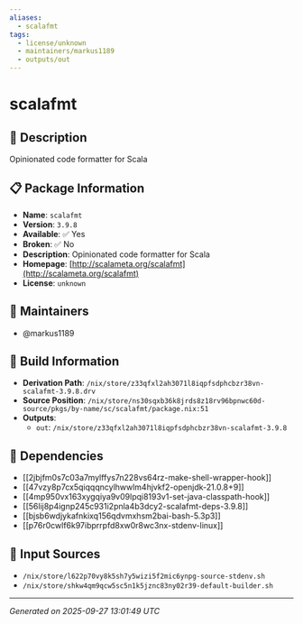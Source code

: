```yaml
---
aliases:
  - scalafmt
tags:
  - license/unknown
  - maintainers/markus1189
  - outputs/out
---
```


# scalafmt

## 📝 Description

Opinionated code formatter for Scala

## 📋 Package Information

- **Name**: `scalafmt`
- **Version**: `3.9.8`
- **Available**: ✅ Yes
- **Broken**: ✅ No
- **Description**: Opinionated code formatter for Scala
- **Homepage**: [http://scalameta.org/scalafmt](http://scalameta.org/scalafmt)
- **License**: `unknown`
## 👥 Maintainers

- @markus1189


## 🔧 Build Information

- **Derivation Path**: `/nix/store/z33qfxl2ah3071l8iqpfsdphcbzr38vn-scalafmt-3.9.8.drv`
- **Source Position**: `/nix/store/ns30sqxb36k8jrds8z18rv96bpnwc60d-source/pkgs/by-name/sc/scalafmt/package.nix:51`
- **Outputs**:
  - `out`:  `/nix/store/z33qfxl2ah3071l8iqpfsdphcbzr38vn-scalafmt-3.9.8`

## 🔗 Dependencies

- [[2jbjfm0s7c03a7mylffys7n228vs64rz-make-shell-wrapper-hook]]
- [[47vzy8p7cx5qiqqqncylhwwlm4hjvkf2-openjdk-21.0.8+9]]
- [[4mp950vx163xygqiya9v09lpqi8193v1-set-java-classpath-hook]]
- [[56lij8p4ignp245c931i2pnla4b3dcy2-scalafmt-deps-3.9.8]]
- [[bjsb6wdjykafnkixq156qdvmxhsm2bai-bash-5.3p3]]
- [[p76r0cwlf6k97ibprrpfd8xw0r8wc3nx-stdenv-linux]]

## 📁 Input Sources

- `/nix/store/l622p70vy8k5sh7y5wizi5f2mic6ynpg-source-stdenv.sh`
- `/nix/store/shkw4qm9qcw5sc5n1k5jznc83ny02r39-default-builder.sh`

---
*Generated on 2025-09-27 13:01:49 UTC*
